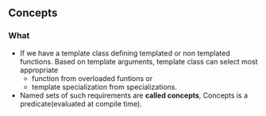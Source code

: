 ## Concepts
### What
- If we have a template class defining templated or non templated functions. Based on template arguments, template class can select most appropriate
  - function from overloaded funtions or
  - template specialization from specializations. 
- Named sets of such requirements are **called concepts**, Concepts is a predicate(evaluated at compile time).
